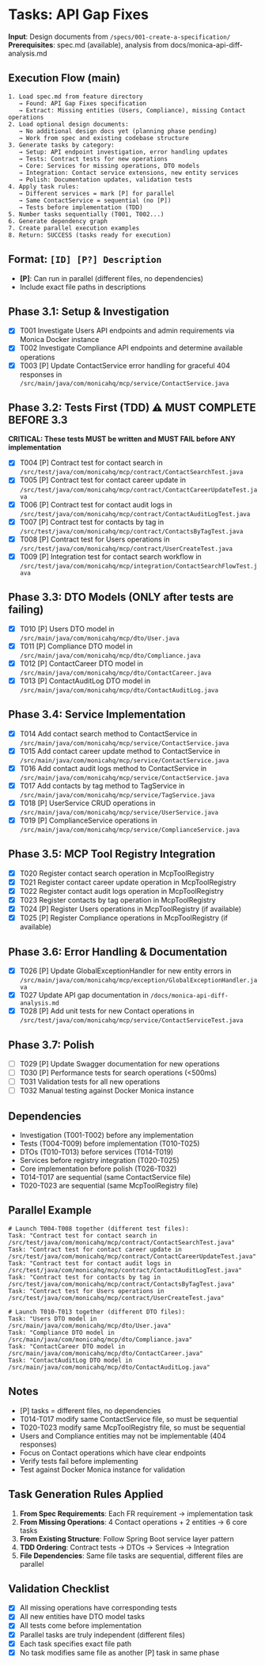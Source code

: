 # Tasks: API Gap Fixes

**Input**: Design documents from `/specs/001-create-a-specification/`
**Prerequisites**: spec.md (available), analysis from docs/monica-api-diff-analysis.md

## Execution Flow (main)
```
1. Load spec.md from feature directory
   → Found: API Gap Fixes specification
   → Extract: Missing entities (Users, Compliance), missing Contact operations
2. Load optional design documents:
   → No additional design docs yet (planning phase pending)
   → Work from spec and existing codebase structure
3. Generate tasks by category:
   → Setup: API endpoint investigation, error handling updates
   → Tests: Contract tests for new operations
   → Core: Services for missing operations, DTO models
   → Integration: Contact service extensions, new entity services
   → Polish: Documentation updates, validation tests
4. Apply task rules:
   → Different services = mark [P] for parallel
   → Same ContactService = sequential (no [P])
   → Tests before implementation (TDD)
5. Number tasks sequentially (T001, T002...)
6. Generate dependency graph
7. Create parallel execution examples
8. Return: SUCCESS (tasks ready for execution)
```

## Format: `[ID] [P?] Description`
- **[P]**: Can run in parallel (different files, no dependencies)
- Include exact file paths in descriptions

## Phase 3.1: Setup & Investigation
- [x] T001 Investigate Users API endpoints and admin requirements via Monica Docker instance
- [x] T002 Investigate Compliance API endpoints and determine available operations
- [x] T003 [P] Update ContactService error handling for graceful 404 responses in `/src/main/java/com/monicahq/mcp/service/ContactService.java`

## Phase 3.2: Tests First (TDD) ⚠️ MUST COMPLETE BEFORE 3.3
**CRITICAL: These tests MUST be written and MUST FAIL before ANY implementation**
- [x] T004 [P] Contract test for contact search in `/src/test/java/com/monicahq/mcp/contract/ContactSearchTest.java`
- [x] T005 [P] Contract test for contact career update in `/src/test/java/com/monicahq/mcp/contract/ContactCareerUpdateTest.java`
- [x] T006 [P] Contract test for contact audit logs in `/src/test/java/com/monicahq/mcp/contract/ContactAuditLogTest.java`
- [x] T007 [P] Contract test for contacts by tag in `/src/test/java/com/monicahq/mcp/contract/ContactsByTagTest.java`
- [x] T008 [P] Contract test for Users operations in `/src/test/java/com/monicahq/mcp/contract/UserCreateTest.java`
- [x] T009 [P] Integration test for contact search workflow in `/src/test/java/com/monicahq/mcp/integration/ContactSearchFlowTest.java`

## Phase 3.3: DTO Models (ONLY after tests are failing)
- [x] T010 [P] Users DTO model in `/src/main/java/com/monicahq/mcp/dto/User.java`
- [x] T011 [P] Compliance DTO model in `/src/main/java/com/monicahq/mcp/dto/Compliance.java`
- [x] T012 [P] ContactCareer DTO model in `/src/main/java/com/monicahq/mcp/dto/ContactCareer.java`
- [x] T013 [P] ContactAuditLog DTO model in `/src/main/java/com/monicahq/mcp/dto/ContactAuditLog.java`

## Phase 3.4: Service Implementation
- [x] T014 Add contact search method to ContactService in `/src/main/java/com/monicahq/mcp/service/ContactService.java`
- [x] T015 Add contact career update method to ContactService in `/src/main/java/com/monicahq/mcp/service/ContactService.java`
- [x] T016 Add contact audit logs method to ContactService in `/src/main/java/com/monicahq/mcp/service/ContactService.java`
- [x] T017 Add contacts by tag method to TagService in `/src/main/java/com/monicahq/mcp/service/TagService.java`
- [x] T018 [P] UserService CRUD operations in `/src/main/java/com/monicahq/mcp/service/UserService.java`
- [x] T019 [P] ComplianceService operations in `/src/main/java/com/monicahq/mcp/service/ComplianceService.java`

## Phase 3.5: MCP Tool Registry Integration
- [x] T020 Register contact search operation in McpToolRegistry
- [x] T021 Register contact career update operation in McpToolRegistry
- [x] T022 Register contact audit logs operation in McpToolRegistry
- [x] T023 Register contacts by tag operation in McpToolRegistry
- [x] T024 [P] Register Users operations in McpToolRegistry (if available)
- [x] T025 [P] Register Compliance operations in McpToolRegistry (if available)

## Phase 3.6: Error Handling & Documentation
- [x] T026 [P] Update GlobalExceptionHandler for new entity errors in `/src/main/java/com/monicahq/mcp/exception/GlobalExceptionHandler.java`
- [x] T027 Update API gap documentation in `/docs/monica-api-diff-analysis.md`
- [x] T028 [P] Add unit tests for new Contact operations in `/src/test/java/com/monicahq/mcp/service/ContactServiceTest.java`

## Phase 3.7: Polish
- [ ] T029 [P] Update Swagger documentation for new operations
- [ ] T030 [P] Performance tests for search operations (<500ms)
- [ ] T031 Validation tests for all new operations
- [ ] T032 Manual testing against Docker Monica instance

## Dependencies
- Investigation (T001-T002) before any implementation
- Tests (T004-T009) before implementation (T010-T025)
- DTOs (T010-T013) before services (T014-T019)
- Services before registry integration (T020-T025)
- Core implementation before polish (T026-T032)
- T014-T017 are sequential (same ContactService file)
- T020-T023 are sequential (same McpToolRegistry file)

## Parallel Example
```
# Launch T004-T008 together (different test files):
Task: "Contract test for contact search in /src/test/java/com/monicahq/mcp/contract/ContactSearchTest.java"
Task: "Contract test for contact career update in /src/test/java/com/monicahq/mcp/contract/ContactCareerUpdateTest.java"
Task: "Contract test for contact audit logs in /src/test/java/com/monicahq/mcp/contract/ContactAuditLogTest.java"
Task: "Contract test for contacts by tag in /src/test/java/com/monicahq/mcp/contract/ContactsByTagTest.java"
Task: "Contract test for Users operations in /src/test/java/com/monicahq/mcp/contract/UserCreateTest.java"

# Launch T010-T013 together (different DTO files):
Task: "Users DTO model in /src/main/java/com/monicahq/mcp/dto/User.java"
Task: "Compliance DTO model in /src/main/java/com/monicahq/mcp/dto/Compliance.java"
Task: "ContactCareer DTO model in /src/main/java/com/monicahq/mcp/dto/ContactCareer.java"
Task: "ContactAuditLog DTO model in /src/main/java/com/monicahq/mcp/dto/ContactAuditLog.java"
```

## Notes
- [P] tasks = different files, no dependencies
- T014-T017 modify same ContactService file, so must be sequential
- T020-T023 modify same McpToolRegistry file, so must be sequential
- Users and Compliance entities may not be implementable (404 responses)
- Focus on Contact operations which have clear endpoints
- Verify tests fail before implementing
- Test against Docker Monica instance for validation

## Task Generation Rules Applied
1. **From Spec Requirements**: Each FR requirement → implementation task
2. **From Missing Operations**: 4 Contact operations + 2 entities → 6 core tasks
3. **From Existing Structure**: Follow Spring Boot service layer pattern
4. **TDD Ordering**: Contract tests → DTOs → Services → Integration
5. **File Dependencies**: Same file tasks are sequential, different files are parallel

## Validation Checklist
- [x] All missing operations have corresponding tests
- [x] All new entities have DTO model tasks
- [x] All tests come before implementation
- [x] Parallel tasks are truly independent (different files)
- [x] Each task specifies exact file path
- [x] No task modifies same file as another [P] task in same phase
